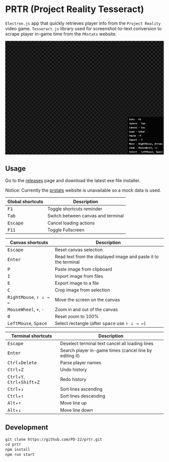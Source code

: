 # PRTR (Project Reality Tesseract)

`Electron.js` app that quickly retrieves player info from the `Project Reality` video game. `Tesseract.js` library used for screenshot-to-text conversion to scrape player in-game time from the `PRstats` website.

![PRTR Demo](capture.gif)

## Usage
Go to the [releases](https://github.com/PD-22/prtr/releases) page and download the latest exe file installer.

Notice: Currently the [prstats](http://prstats.realitymod.com) website is unavailable so a mock data is used.

Global shortcuts | Description
-|-
<kbd>F1</kbd> | Toggle shortcuts reminder
<kbd>Tab</kbd> | Switch between canvas and terminal
<kbd>Escape</kbd> | Cancel loading actions
<kbd>F11</kbd> | Toggle Fullscreen

Canvas shortcuts | Description
-|-
<kbd>Escape</kbd> | Reset canvas selection
<kbd>Enter</kbd> | Read text from the displayed image and paste it to the terminal
<kbd>P</kbd> | Paste image from clipboard
<kbd>I</kbd> | Import image from files
<kbd>E</kbd> | Export image to a file
<kbd>C</kbd> | Crop image from selection
<kbd>RightMouse</kbd>, <kbd>↑ ↓ → ←</kbd> | Move the screen on the canvas
<kbd>MouseWheel</kbd>, <kbd>+</kbd>, <kbd>-</kbd> | Zoom in and out of the canvas
<kbd>0</kbd> | Reset zoom to 100%
<kbd>LeftMouse</kbd>, <kbd>Space</kbd> | Select rectangle (after <kbd>space</kbd> use <kbd>↑ ↓ → ←</kbd>)

Terminal shortcuts | Description
-|-
<kbd>Escape</kbd> | Deselect terminal text cancel all loading lines
<kbd>Enter</kbd> | Search player in-game times (cancel line by editing it)
<kbd>Ctrl</kbd>+<kbd>Delete</kbd> | Parse player names
<kbd>Ctrl</kbd>+<kbd>Z</kbd> | Undo history
<kbd>Ctrl</kbd>+<kbd>Y</kbd>, <kbd>Ctrl</kbd>+<kbd>Shift</kbd>+<kbd>Z</kbd> | Redo history
<kbd>Ctrl</kbd>+<kbd>↓</kbd> | Sort lines ascending
<kbd>Ctrl</kbd>+<kbd>↑</kbd> | Sort lines descending
<kbd>Alt</kbd>+<kbd>↑</kbd> | Move line up
<kbd>Alt</kbd>+<kbd>↓</kbd> | Move line down

## Development
```
git clone https://github.com/PD-22/prtr.git
cd prtr
npm install
npm run start
```